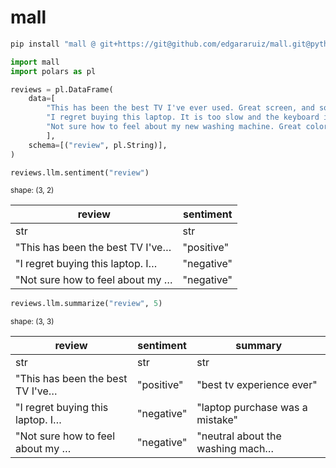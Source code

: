 

# mall

``` python
pip install "mall @ git+https://git@github.com/edgararuiz/mall.git@python#subdirectory=python"
```

``` python
import mall 
import polars as pl

reviews = pl.DataFrame(
    data=[
        "This has been the best TV I've ever used. Great screen, and sound.", 
        "I regret buying this laptop. It is too slow and the keyboard is too noisy",
        "Not sure how to feel about my new washing machine. Great color, but hard to figure"
        ],
    schema=[("review", pl.String)],
)
```

``` python
reviews.llm.sentiment("review")
```

<div><style>
.dataframe > thead > tr,
.dataframe > tbody > tr {
  text-align: right;
  white-space: pre-wrap;
}
</style>
<small>shape: (3, 2)</small>

| review                           | sentiment  |
|----------------------------------|------------|
| str                              | str        |
| "This has been the best TV I've… | "positive" |
| "I regret buying this laptop. I… | "negative" |
| "Not sure how to feel about my … | "negative" |

</div>

``` python
reviews.llm.summarize("review", 5)
```

<div><style>
.dataframe > thead > tr,
.dataframe > tbody > tr {
  text-align: right;
  white-space: pre-wrap;
}
</style>
<small>shape: (3, 3)</small>

| review | sentiment | summary |
|----|----|----|
| str | str | str |
| "This has been the best TV I've… | "positive" | "best tv experience ever" |
| "I regret buying this laptop. I… | "negative" | "laptop purchase was a mistake" |
| "Not sure how to feel about my … | "negative" | "neutral about the washing mach… |

</div>
